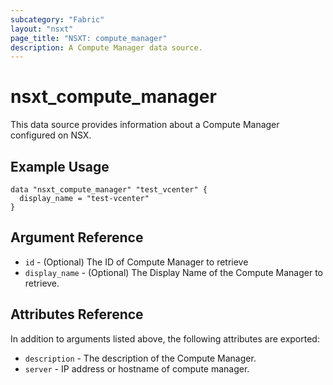 ```yaml
---
subcategory: "Fabric"
layout: "nsxt"
page_title: "NSXT: compute_manager"
description: A Compute Manager data source.
---
```


# nsxt_compute_manager

This data source provides information about a Compute Manager configured on NSX.

## Example Usage

```hcl
data "nsxt_compute_manager" "test_vcenter" {
  display_name = "test-vcenter"
}
```

## Argument Reference

* `id` - (Optional) The ID of Compute Manager to retrieve
* `display_name` - (Optional) The Display Name of the Compute Manager to retrieve.

## Attributes Reference

In addition to arguments listed above, the following attributes are exported:

* `description` - The description of the Compute Manager.
* `server` - IP address or hostname of compute manager.